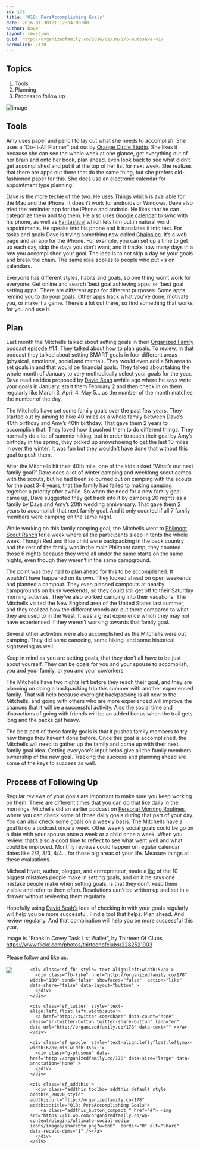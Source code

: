 ```yaml
---
id: 178
title: '018: PersAccomplishing Goals'
date: 2016-01-30T21:12:04+00:00
author: Dave
layout: revision
guid: http://organizedfamily.co/2016/01/30/175-autosave-v1/
permalink: /178
---
```

## Topics

  1. Tools
  2. Planning
  3. Process to follow up

<img src="https://i2.wp.com/organizedfamily.co/wp-content/uploads/2016/01/task_lists.jpg?w=660" alt="image" data-recalc-dims="1" /> 

## Tools

Amy uses paper and pencil to lay out what she needs to accomplish. She uses a &#8220;Do-It-All Planner&#8221; put out by [Orange Circle Studio](http://www.orangecirclestudio.com/planners/do-it-all/). She likes it because she can see the whole week at one glance, get everything out of her brain and onto her book, plan ahead, even look back to see what didn&#8217;t get accomplished and put it at the top of her list for next week. She realizes that there are apps out there that do the same thing, but she prefers old-fashioned paper for this. She does use an electronic calendar for appointment type planning.

Dave is the more techie of the two. He uses [Things](https://culturedcode.com/things/) which is available for the Mac and the iPhone. It doesn&#8217;t work for androids or Windows. Dave also tried the reminder app for the iPhone and android. He likes that he can categorize them and tag them. He also uses [Google calendar](https://chrome.google.com/webstore/detail/google-calendar-by-google/gmbgaklkmjakoegficnlkhebmhkjfich?hl=en) to sync with his phone, as well as [Fantastical](https://flexibits.com/) which lets him put in natural word appointments. He speaks into his phone and it translates it into text. For tasks and goals Dave is trying something new called [Chains.cc](https://chains.cc/). It&#8217;s a web page and an app for the iPhone. For example, you can set up a time to get up each day, skip the days you don&#8217;t want, and it tracks how many days in a row you accomplished your goal. The idea is to not skip a day on your goals and break the chain. The same idea applies to people who put x&#8217;s on calendars.

Everyone has different styles, habits and goals, so one thing won&#8217;t work for everyone. Get online and search &#8216;best goal achieving apps&#8217; or &#8216;best goal setting apps&#8217;. There are different apps for different purposes. Some apps remind you to do your goals. Other apps track what you&#8217;ve done, motivate you, or make it a game. There&#8217;s a lot out there, so find something that works for you and use it.

## Plan

Last month the Mitchells talked about setting goals in their [Organized Family podcast episode #14](http://organizedfamily.co/). They talked about how to plan goals. To review, in that podcast they talked about setting SMART goals in four different areas (physical, emotional, social and mental). They would even add a 5th area to set goals in and that would be financial goals. They talked about taking the whole month of January to very methodically select your goals for the year. Dave read an idea proposed by [David Seah](http://davidseah.com/2007/02/groundhog-day-resolutions/) awhile ago where he says write your goals in January, start them February 2 and then check in on them regularly like March 3, April 4, May 5&#8230; as the number of the month matches the number of the day.

The Mitchells have set some family goals over the past few years. They started out by aiming to hike 40 miles as a whole family between Dave&#8217;s 40th birthday and Amy&#8217;s 40th birthday. That gave them 2 years to accomplish that. They loved how it pushed them to do different things. They normally do a lot of summer hiking, but in order to reach their goal by Amy&#8217;s birthday in the spring, they picked up snowshoeing to get the last 10 miles in over the winter. It was fun but they wouldn&#8217;t have done that without this goal to push them.

After the Mitchells hit their 40th mile, one of the kids asked &#8220;What&#8217;s our next family goal?&#8217; Dave does a lot of winter camping and weeklong scout camps with the scouts, but he had been so burned out on camping with the scouts for the past 3-4 years, that the family had failed to making camping together a priority after awhile. So when the need for a new family goal came up, Dave suggested they get back into it by camping 20 nights as a family by Dave and Amy&#8217;s 20th wedding anniversary. That gave them 2 years to accomplish that next family goal. And it only counted if all 7 family members were camping on the same night.

While working on this family camping goal, the Mitchells went to [Philmont Scout Ranch](http://www.scouting.org/Philmont.aspx) for a week where all the participants sleep in tents the whole week. Though Red and Blue child were backpacking in the back country and the rest of the family was in the main Philmont camp, they counted those 6 nights because they were all under the same starts on the same nights, even though they weren&#8217;t in the same campground.

The point was they had to plan ahead for this to be accomplished. It wouldn&#8217;t have happened on its own. They looked ahead on open weekends and planned a campout. They even planned campouts at nearby campgrounds on busy weekends, so they could still get off to their Saturday morning activites. They&#8217;ve also worked camping into their vacations. The Mitchells visited the New England area of the United States last summer, and they realized how the different woods are out there compared to what they are used to in the West. It was a great experience which they may not have experienced if they weren&#8217;t working towards that family goal.

Several other activities were also accomplished as the Mitchells were out camping. They did some canoeing, some hiking, and some historical sightseeing as well.

Keep in mind as you are setting goals, that they don&#8217;t all have to be just about yourself. They can be goals for you and your spouse to accomplish, you and your family, or you and your coworkers.

The Mitchells have two nights left before they reach their goal, and they are planning on doing a backpacking trip this summer with another experienced family. That will help because overnight backpacking is all new to the Mitchells, and going with others who are more experienced will improve the chances that it will be a successful activity. Also the social time and distractions of going with friends will be an added bonus when the trail gets long and the packs get heavy.

The best part of these family goals is that it pushes family members to try new things they haven&#8217;t done before. Once this goal is accomplished, the Mitchells will need to gather up the family and come up with their next family goal idea. Getting everyone&#8217;s input helps give all the family members ownership of the new goal. Tracking the success and planning ahead are some of the keys to success as well.

## Process of Following Up

Regular reviews of your goals are important to make sure you keep working on them. There are different times that you can do that like daily in the mornings. Mitchells did an earlier podcast on [Personal Morning Routines](http://organizedfamily.co/), where you can check some of those daily goals during that part of your day. You can also check some goals on a weekly basis. The Mitchells have a goal to do a podcast once a week. Other weekly social goals could be go on a date with your spouse once a week or a child once a week. When you review, that&#8217;s also a good time to reflect to see what went well and what could be improved. Monthly reviews could happen on regular calendar dates like 2/2, 3/3, 4/4&#8230; for those big areas of your life. Measure things at these evaluations.

Micheal Hyatt, author, blogger, and entrepreneur, made a [list](https://michaelhyatt.com/10-biggest-goalsetting-mistakes.html) of the 10 biggest mistakes people make in setting goals, and on it he says one mistake people make when setting goals, is that they don&#8217;t keep them visible and refer to them often. Resolutions can&#8217;t be written up and set in a drawer without reviewing them regularly.

Hopefully using [David Seah&#8217;s](http://davidseah.com/2007/02/groundhog-day-resolutions/) idea of checking in with your goals regularly will help you be more successful. Find a tool that helps. Plan ahead. And review regularly. And that combination will help you be more successful this year.

Image is &#8220;Franklin Covey Task List Wallet&#8221;, by Thirteen Of Clubs, https://www.flickr.com/photos/thirteenofclubs/2282521903

<div class='sfsi_Sicons' style='width: 100%; display: inline-block; vertical-align: middle; text-align:left'>
  <div style='margin:0px 8px 0px 0px; line-height: 24px'>
    <span>Please follow and like us:</span>
  </div>
  
  <div class='sfsi_socialwpr'>
    <div class='sf_subscrbe' style='text-align:left;float:left;width:64px'>
      <a href="http://www.specificfeeds.com/widget/emailsubscribe/MTc5ODgx/OA==/" target="_blank"><img src="https://i2.wp.com/organizedfamily.co/wp-content/plugins/ultimate-social-media-icons/images/follow_subscribe.png?w=660" data-recalc-dims="1" /></a>
    </div>
    
    <div class='sf_fb' style='text-align:left;width:52px'>
      <div class="fb-like" href="http://organizedfamily.co/178" width="180" send="false" showfaces="false"  action="like" data-share="false" data-layout="button" >
      </div>
    </div>
    
    <div class='sf_twiter' style='text-align:left;float:left;width:auto'>
      <a href="http://twitter.com/share" data-count="none" class="sr-twitter-button twitter-share-button" lang="en" data-url="http://organizedfamily.co/178" data-text="" ></a>
    </div>
    
    <div class='sf_google' style='text-align:left;float:left;max-width:62px;min-width:35px;'>
      <div class="g-plusone" data-href="http://organizedfamily.co/178" data-size="large" data-annotation="none" >
      </div>
    </div>
    
    <div class='sf_addthis'>
      <div class="addthis_toolbox addthis_default_style addthis_20x20_style" addthis:url="http://organizedfamily.co/178" addthis:title="018: PersAccomplishing Goals">
        <a class="addthis_button_compact " href="#"> <img src="https://i1.wp.com/organizedfamily.co/wp-content/plugins/ultimate-social-media-icons/images/sharebtn.png?w=660"  border="0" alt="Share" data-recalc-dims="1" /></a>
      </div>
    </div>
  </div>
</div>